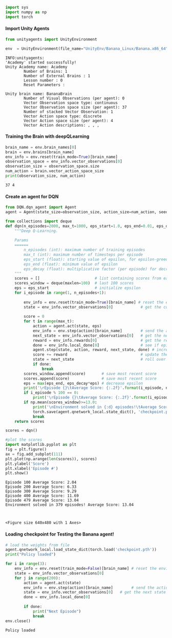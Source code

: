 

```python
import sys
import numpy as np
import torch
```

#### Import Unity Agents


```python
from unityagents import UnityEnvironment

```


```python
env  = UnityEnvironment(file_name="UnityEnv/Banana_Linux/Banana.x86_64")
```

    INFO:unityagents:
    'Academy' started successfully!
    Unity Academy name: Academy
            Number of Brains: 1
            Number of External Brains : 1
            Lesson number : 0
            Reset Parameters :
    		
    Unity brain name: BananaBrain
            Number of Visual Observations (per agent): 0
            Vector Observation space type: continuous
            Vector Observation space size (per agent): 37
            Number of stacked Vector Observation: 1
            Vector Action space type: discrete
            Vector Action space size (per agent): 4
            Vector Action descriptions: , , , 


#### Training the Brain with deepQLearning


```python
brain_name = env.brain_names[0]
brain = env.brains[brain_name]
env_info = env.reset(train_mode=True)[brain_name]
observation_space = env_info.vector_observations[0]
observation_size = observation_space.size
num_action = brain.vector_action_space_size
print(observation_size, num_action)
```

    37 4


#### Create an agent for DQN


```python
from DQN.dqn_agent import Agent
agent = Agent(state_size=observation_size, action_size=num_action, seed=0)

```


```python
from collections import deque
def dqn(n_episodes=2000, max_t=1000, eps_start=1.0, eps_end=0.01, eps_decay=0.995):
    """Deep Q-Learning.
    
    Params
    ======
        n_episodes (int): maximum number of training episodes
        max_t (int): maximum number of timesteps per episode
        eps_start (float): starting value of epsilon, for epsilon-greedy action selection
        eps_end (float): minimum value of epsilon
        eps_decay (float): multiplicative factor (per episode) for decreasing epsilon
    """
    scores = []                        # list containing scores from each episode
    scores_window = deque(maxlen=100)  # last 100 scores
    eps = eps_start                    # initialize epsilon
    for i_episode in range(1, n_episodes+1):
        
        env_info = env.reset(train_mode=True)[brain_name] # reset the environment
        state = env_info.vector_observations[0]            # get the current state
        
        score = 0
        for t in range(max_t):
            action = agent.act(state, eps)
            env_info = env.step(action)[brain_name]        # send the action to the environment
            next_state = env_info.vector_observations[0]   # get the next state
            reward = env_info.rewards[0]                   # get the reward
            done = env_info.local_done[0]                  # see if episode has finished
            agent.step(state, action, reward, next_state, done) # increment the agent step function
            score += reward                                # update the score
            state = next_state                             # roll over the state to next time step
            if done:
                break 
        scores_window.append(score)       # save most recent score
        scores.append(score)              # save most recent score
        eps = max(eps_end, eps_decay*eps) # decrease epsilon
        print('\rEpisode {}\tAverage Score: {:.2f}'.format(i_episode, np.mean(scores_window)), end="")
        if i_episode % 100 == 0:
            print('\rEpisode {}\tAverage Score: {:.2f}'.format(i_episode, np.mean(scores_window)))
        if np.mean(scores_window)>=13.0:
            print('\nEnvironment solved in {:d} episodes!\tAverage Score: {:.2f}'.format(i_episode-100, np.mean(scores_window)))
            torch.save(agent.qnetwork_local.state_dict(), 'checkpoint.pth')
            break
    return scores

scores = dqn()

#plot the scores
import matplotlib.pyplot as plt
fig = plt.figure()
ax = fig.add_subplot(111)
plt.plot(np.arange(len(scores)), scores)
plt.ylabel('Score')
plt.xlabel('Episode #')
plt.show()
```

    Episode 100	Average Score: 2.04
    Episode 200	Average Score: 6.33
    Episode 300	Average Score: 9.29
    Episode 400	Average Score: 11.69
    Episode 479	Average Score: 13.04
    Environment solved in 379 episodes!	Average Score: 13.04



    <Figure size 640x480 with 1 Axes>


#### Loading checkpoint for Testing the Banana agent!


```python
# load the weights from file
agent.qnetwork_local.load_state_dict(torch.load('checkpoint.pth'))
print("Policy loaded")

for i in range(3):
    env_info = env.reset(train_mode=False)[brain_name] # reset the environment
    state = env_info.vector_observations[0]
    for j in range(200):
        action = agent.act(state)
        env_info = env.step(action)[brain_name]        # send the action to the environment
        state = env_info.vector_observations[0]   # get the next state
        done = env_info.local_done[0]
        
        if done:
            print("Next Episode")
            break
env.close()
```

    Policy loaded



```python

```


```python

```

